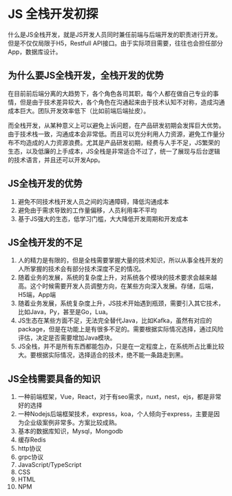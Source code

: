 # JS 全栈开发初探

什么是JS全栈开发，就是JS开发人员同时兼任前端与后端开发的职责进行开发。但是不仅仅局限于H5，Restfull API接口。由于实际项目需要，往往也会担任部分App，数据库设计。

## 为什么要JS全栈开发，全栈开发的优势

在目前前后端分离的大趋势下，各个角色各司其职，每个人都在做自己专业的事情，但是由于技术差异较大，各个角色在沟通起来由于技术认知不对称，造成沟通成本巨大。团队开发效率低下（比如前端后端扯皮）。

而全栈开发，从某种意义上可以避免上诉问题，在产品研发初期会发挥巨大优势。由于技术栈一致，沟通成本会非常低。而且可以充分利用人力资源，避免工作量分布不均造成的人力资源浪费。尤其是产品研发初期，经费与人手不足，JS繁荣的生态，以及低廉的上手成本，JS全栈是非常适合不过了，统一了展现与后台逻辑的技术语言，并且还可以开发App。

## JS全栈开发的优势

1. 避免不同技术栈开发人员之间的沟通障碍，降低沟通成本
2. 避免由于需求导致的工作量偏移，人员利用率不平均
3. 基于JS强大的生态，低学习门槛，大大降低开发周期和开发成本

## JS全栈开发的不足

1. 人的精力是有限的，但是全栈需要掌握大量的技术知识，所以从事全栈开发的人所掌握的技术会有部分技术深度不足的情况。
2. 随着业务的发展，系统的复杂度上升，对系统各个模块的技术要求会越来越高。这个时候需要开发人员调整方向，在某些方向深入发展。存储，后端，H5端，App端
3. 随着业务发展，系统复杂度上升，JS技术开始遇到瓶颈，需要引入其它技术，比如Java，Py，甚至是Go，Lua。
4. JS生态在某些方面不足，无法完全替代Java，比如Kafka，虽然有对应的package，但是在功能上是有很多不足的。需要根据实际情况选择，通过风险评估，决定是否需要增加Java模块。
5. JS全栈，并不是所有东西都能包办，只是在一定程度上，在系统所占比重比较大。要根据实际情况，选择适合的技术，绝不能一条路走到黑。

## JS全栈需要具备的知识

1. 一种前端框架，Vue，React，对于有seo需求，nuxt，nest，ejs，都是非常好的选择
2. 一种Nodejs后端框架技术，express，koa，个人倾向于express，主要是因为企业级案例非常多。方案比较成熟。
3. 基本的数据库知识，Mysql，Mongodb
4. 缓存Redis
5. http协议
6. grpc协议
7. JavaScript/TypeScript
8. CSS
9. HTML
10. NPM
